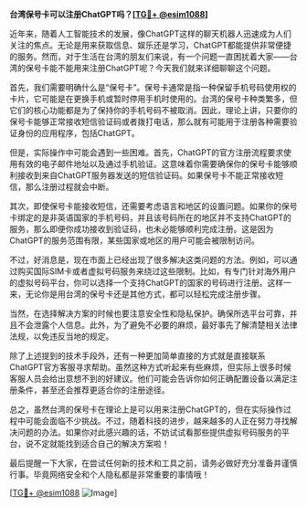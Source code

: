 **台湾保号卡可以注册ChatGPT吗？[[TG💪+ @esim1088](https://t.me/s/esim1088)]**

近年来，随着人工智能技术的发展，像ChatGPT这样的聊天机器人迅速成为人们关注的焦点。无论是用来获取信息、娱乐还是学习，ChatGPT都能提供非常便捷的服务。然而，对于生活在台湾的朋友们来说，有一个问题一直困扰着大家——台湾的保号卡能不能用来注册ChatGPT呢？今天我们就来详细聊聊这个问题。

首先，我们需要明确什么是“保号卡”。保号卡通常是指一种保留手机号码使用权的卡片，它可能是在更换手机或暂时停用手机时使用的。台湾的保号卡种类繁多，但它们的核心功能都是为了保持你的手机号码不被取消。因此，理论上讲，只要你的保号卡能够正常接收短信验证码或者拨打电话，那么就有可能用于注册各种需要验证身份的应用程序，包括ChatGPT。

但是，实际操作中可能会遇到一些困难。首先，ChatGPT的官方注册流程要求使用有效的电子邮件地址以及通过手机验证。这意味着你需要确保你的保号卡能够顺利接收到来自ChatGPT服务器发送的短信验证码。如果保号卡不能正常接收短信，那么注册过程就会中断。

其次，即使保号卡能接收短信，还需要考虑语言和地区的设置问题。如果你的保号卡绑定的是非英语国家的手机号码，并且该号码所在的地区并不支持ChatGPT的服务，那么即便你成功接收到验证码，也未必能够顺利完成注册。这是因为ChatGPT的服务范围有限，某些国家或地区的用户可能会被限制访问。

不过，好消息是，现在市面上已经出现了很多解决这类问题的方法。例如，可以通过购买国际SIM卡或者虚拟号码服务来绕过这些限制。比如，有专门针对海外用户的虚拟号码平台，你可以选择一个支持ChatGPT的国家的号码进行注册。这样一来，无论你是用台湾的保号卡还是其他方式，都可以轻松完成注册步骤。

当然，在选择解决方案的时候也要注意安全性和隐私保护。确保所选平台可靠，并且不会泄露个人信息。此外，为了避免不必要的麻烦，最好事先了解清楚相关法律法规，以免违反当地的规定。

除了上述提到的技术手段外，还有一种更加简单直接的方式就是直接联系ChatGPT官方客服寻求帮助。虽然这种方式听起来有些麻烦，但实际上很多时候客服人员会给出意想不到的好建议。他们可能会告诉你如何正确配置设备以满足注册条件，甚至还会推荐更适合你的注册途径。

总之，虽然台湾的保号卡在理论上是可以用来注册ChatGPT的，但在实际操作过程中可能会面临不少挑战。不过，随着科技的进步，越来越多的人正在努力寻找解决问题的办法。如果你对此感兴趣的话，不妨试试看那些提供虚拟号码服务的平台，说不定就能找到适合自己的解决方案啦！

最后提醒一下大家，在尝试任何新的技术和工具之前，请务必做好充分准备并谨慎行事。毕竟网络安全和个人隐私都是非常重要的事情哦！

[[TG💪+ @esim1088](https://t.me/s/esim1088) ![Image](https://i.postimg.cc/4NQfJmqS/Snipaste-2025-05-13-00-14-12.png)]